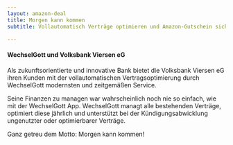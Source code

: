 ```yaml
---
layout: amazon-deal 
title: Morgen kann kommen 
subtitle: Vollautomatisch Verträge optimieren und Amazon-Gutschein sichern

---
```


#### WechselGott und Volksbank Viersen eG

Als zukunftsorientierte und innovative Bank bietet die Volksbank Viersen eG ihren Kunden mit der vollautomatischen
Vertragsoptimierung durch WechselGott modernsten und zeitgemäßen Service.

Seine Finanzen zu managen war wahrscheinlich noch nie so einfach, wie mit der WechselGott App. WechselGott managt alle
bestehenden Verträge, optimiert diese jährlich und unterstützt bei der Kündigungsabwicklung ungenutzter oder
optimierbarer Verträge.

Ganz getreu dem Motto: Morgen kann kommen!


